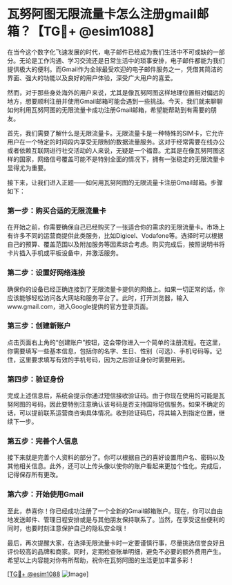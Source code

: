 # 瓦努阿图无限流量卡怎么注册gmail邮箱？【TG💪+ @esim1088】

在当今这个数字化飞速发展的时代，电子邮件已经成为我们生活中不可或缺的一部分。无论是工作沟通、学习交流还是日常生活中的琐事安排，电子邮件都能为我们提供极大的便利。而Gmail作为全球最受欢迎的电子邮件服务之一，凭借其简洁的界面、强大的功能以及良好的用户体验，深受广大用户的喜爱。

然而，对于那些身处海外的用户来说，尤其是像瓦努阿图这样地理位置相对偏远的地方，想要顺利注册并使用Gmail邮箱可能会遇到一些挑战。今天，我们就来聊聊如何利用瓦努阿图的无限流量卡成功注册Gmail邮箱，希望能帮助到有需要的朋友。

首先，我们需要了解什么是无限流量卡。无限流量卡是一种特殊的SIM卡，它允许用户在一个特定的时间段内享受无限制的数据流量服务。这对于经常需要在线办公或者依赖互联网进行社交活动的人来说，无疑是一个福音。尤其是在像瓦努阿图这样的国家，网络信号覆盖可能不是特别全面的情况下，拥有一张稳定的无限流量卡显得尤为重要。

接下来，让我们进入正题——如何用瓦努阿图的无限流量卡注册Gmail邮箱。步骤如下：

### 第一步：购买合适的无限流量卡

在开始之前，你需要确保自己已经购买了一张适合你的需求的无限流量卡。市场上有许多不同的运营商提供此类服务，比如Digicel、Vodafone等。选择时可以根据自己的预算、覆盖范围以及附加服务等因素综合考虑。购买完成后，按照说明书将卡片插入手机或平板设备中，并激活服务。

### 第二步：设置好网络连接

确保你的设备已经正确连接到了无限流量卡提供的网络上。如果一切正常的话，你应该能够轻松访问各大网站和服务平台了。此时，打开浏览器，输入www.gmail.com，进入Google提供的官方登录页面。

### 第三步：创建新账户

点击页面右上角的“创建账户”按钮，这会带你进入一个简单的注册流程。在这里，你需要填写一些基本信息，包括你的名字、生日、性别（可选）、手机号码等。记住，这里要求填写有效的手机号码，因为之后验证身份时需要用到。

### 第四步：验证身份

完成上述信息后，系统会提示你通过短信接收验证码。由于你现在使用的可能是瓦努阿图的号码，因此要特别注意确认该号码是否支持国际短信服务。如果不确定的话，可以提前联系运营商咨询具体情况。收到验证码后，将其输入到指定位置，继续下一步。

### 第五步：完善个人信息

接下来就是完善个人资料的部分了。你可以根据自己的喜好设置用户名、密码以及其他相关信息。此外，还可以上传头像以使你的账户看起来更加个性化。完成后，记得保存所有更改。

### 第六步：开始使用Gmail

至此，恭喜你！你已经成功注册了一个全新的Gmail邮箱账户。现在，你可以自由地发送邮件、管理日程安排或是与其他朋友保持联系了。当然，在享受这些便利的同时，也要时刻注意保护自己的隐私安全哦！

最后，再次提醒大家，在选择无限流量卡时一定要谨慎行事，尽量挑选信誉良好且评价较高的品牌和商家。同时，定期检查账单明细，避免不必要的额外费用产生。希望以上内容能对你有所帮助，祝你在瓦努阿图的生活更加丰富多彩！

[[TG💪+ @esim1088](https://t.me/s/esim1088) ![Image](https://i.postimg.cc/4NQfJmqS/Snipaste-2025-05-13-00-14-12.png)]